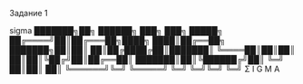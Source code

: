 Задание 1

sigma 
███████╗██╗ ██████╗ ███╗   ███╗ █████╗ 
██╔════╝██║██╔═══██╗████╗ ████║██╔══██╗
███████╗██║██║   ██║██╔████╔██║███████║
╚════██║██║██║   ██║██║╚██╔╝██║██╔══██║
███████║██║╚██████╔╝██║ ╚═╝ ██║██║  ██║
╚══════╝╚═╝ ╚═════╝ ╚═╝     ╚═╝╚═╝  ╚═╝
               Σ I G M A
